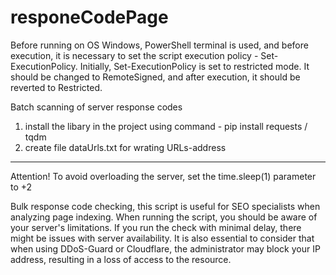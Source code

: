 # responeCodePage
Before running on OS Windows, PowerShell terminal is used, and before execution, 
it is necessary to set the script execution policy - Set-ExecutionPolicy. Initially, 
Set-ExecutionPolicy is set to restricted mode. It should be changed to RemoteSigned, 
and after execution, it should be reverted to Restricted.

Batch scanning of server response codes
1. install the libary in the project using command - pip install requests / tqdm
2. create file dataUrls.txt for wrating URLs-address
---------------------------------------------------------------------------
Attention! To avoid overloading the server, set the time.sleep(1) parameter to +2

Bulk response code checking, this script is useful for SEO specialists when analyzing 
page indexing. When running the script, you should be aware of your server's 
limitations. If you run the check with minimal delay, there might be issues with 
server availability. It is also essential to consider that when using DDoS-Guard or 
Cloudflare, the administrator may block your IP address, resulting in a loss of 
access to the resource.

